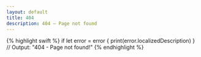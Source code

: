 ```yaml
---
layout: default
title: 404
description: 404 — Page not found
---
```


{% highlight swift %}
if let error = error {
  print(error.localizedDescription)
}
// Output: "404 - Page not found!"
{% endhighlight %}
